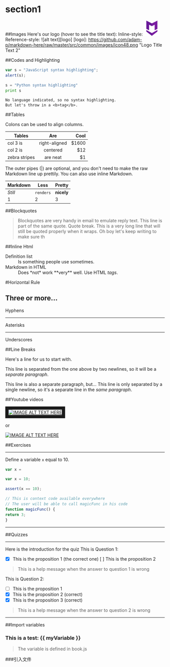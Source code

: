 # section1

##Images
Here's our logo (hover to see the title text):
Inline-style:
![alt text](https://github.com/adam-p/markdown-here/raw/master/src/common/images/icon48.png "Logo Title Text 1")
Reference-style:
![alt text][logo]
[logo]: https://github.com/adam-p/markdown-here/raw/master/src/common/images/icon48.png "Logo Title Text 2"

##Codes and Highlighting

```javascript
var s = "JavaScript syntax highlighting";
alert(s);
```
```python
s = "Python syntax highlighting"
print s
```
```
No language indicated, so no syntax highlighting.
But let's throw in a <b>tag</b>.
```

##Tables

Colons can be used to align columns.

| Tables 		| Are 			| Cool 	|
| ------------- |:-------------:| -----:|
| col 3 is 		| right-aligned | $1600 |
| col 2 is 		| centered 		| $12 	|
| zebra stripes | are neat 		| $1  	|

The outer pipes (|) are optional, and you don't need to make the raw Markdown line up prettily. You can also use inline Markdown.

Markdown | Less | Pretty
--- | --- | ---
*Still* | `renders` | **nicely**
1 | 2 | 3

##Blockquotes

> Blockquotes are very handy in email to emulate reply text.
> This line is part of the same quote.
Quote break.
> This is a very long line that will still be quoted properly when it wraps. Oh boy let's keep writing to make sure th

##Inline Html

<dl>
<dt>Definition list</dt>
<dd>Is something people use sometimes.</dd>
<dt>Markdown in HTML</dt>
<dd>Does *not* work **very** well. Use HTML <em>tags</em>.</dd>
</dl>

#Horizontal Rule

Three or more...
---
Hyphens
***
Asterisks
____
Underscores


##Line Breaks

Here's a line for us to start with.

This line is separated from the one above by two newlines, so it will be a *separate paragraph*.

This line is also a separate paragraph, but...
This line is only separated by a single newline, so it's a separate line in the *same paragraph*.

##Youtube videos

<a href="http://www.youtube.com/watch?feature=player_embedded&v=YOUTUBE_VIDEO_ID_HERE
" target="_blank"><img src="http://img.youtube.com/vi/YOUTUBE_VIDEO_ID_HERE/0.jpg"
alt="IMAGE ALT TEXT HERE" width="240" height="180" border="10" /></a>

or

[![IMAGE ALT TEXT HERE](http://img.youtube.com/vi/YOUTUBE_VIDEO_ID_HERE/0.jpg)](http://www.youtube.com/watch?v=YOUTUBE)

##Exercises

---

Define a variable `x` equal to 10.
```js
var x =
```
```js
var x = 10;
```
```js
assert(x == 10);
```
```js
// This is context code available everywhere
// The user will be able to call magicFunc in his code
function magicFunc() {
return 3;
} 
```

---


##Quizzes

---

Here is the introduction for the quiz
This is Question 1:
- [x] This is the proposition 1 (the correct one)
[ ] This is the proposition 2
> This is a help message when the answer to question 1 is wrong

This is Question 2:
- [ ] This is the proposition 1
- [x] This is the proposition 2 (correct)
- [x] This is the proposition 3 (correct)
> This is a help message when the answer to question 2 is wrong

---

##Import variables

### This is a test: {{ myVariable }}
>The variable is defined in book.js

###引入文件
